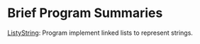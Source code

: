 # Brief Program Summaries #

[ListyString](https://github.com/SopheapSok/Coding-Portfolio/blob/master/C%20Programs/ListyString.c): Program implement linked lists to represent strings.
